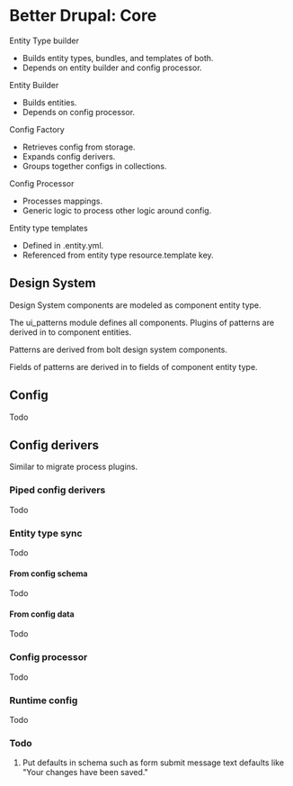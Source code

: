 # Better Drupal: Core

Entity Type builder
  - Builds entity types, bundles, and templates of both.
  - Depends on entity builder and config processor.

Entity Builder
  - Builds entities.
  - Depends on config processor.

Config Factory
  - Retrieves config from storage.
  - Expands config derivers.
  - Groups together configs in collections.

Config Processor
  - Processes mappings.
  - Generic logic to process other logic around config.

Entity type templates
  - Defined in .entity.yml.
  - Referenced from entity type resource.template key.

## Design System

Design System components are modeled as component entity type.

The ui_patterns module defines all components. Plugins of patterns are derived
in to component entities.

Patterns are derived from bolt design system components.

Fields of patterns are derived in to fields of component entity type.

## Config

Todo

## Config derivers

Similar to migrate process plugins.

### Piped config derivers

Todo

### Entity type sync

Todo

#### From config schema

Todo

#### From config data

Todo

### Config processor

Todo

### Runtime config

Todo

### Todo

1. Put defaults in schema such as form submit message text defaults like "Your changes have been saved."
